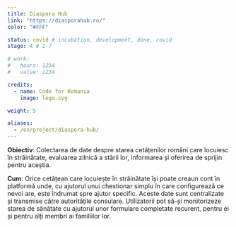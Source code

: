 ```yaml
---
title: Diaspora Hub
link: "https://diasporahub.ro/"
color: "#FFF"

status: covid # incubation, development, done, covid
stage: 4 # 1-7

# work:
#   hours: 1234
#   value: 1234

credits:
  - name: Code for Romania
    image: logo.svg

weight: 5

aliases:
  - /en/project/diaspora-hub/
---
```


**Obiectiv**: Colectarea de date despre starea cetățenilor români care locuiesc în străinătate, evaluarea zilnică a stării lor, informarea și oferirea de sprijin pentru aceștia.

**Cum**: Orice cetățean care locuiește în străinătate își poate creaun cont în platformă unde, cu ajutorul unui chestionar simplu în care configurează ce nevoi are, este îndrumat spre ajutor specific. Aceste date sunt centralizate și transmise către autoritățile consulare. Utilizatorii pot să-și monitorizeze starea de sănătate cu ajutorul unor formulare completate recurent, pentru ei și pentru alți membri ai familiilor lor.